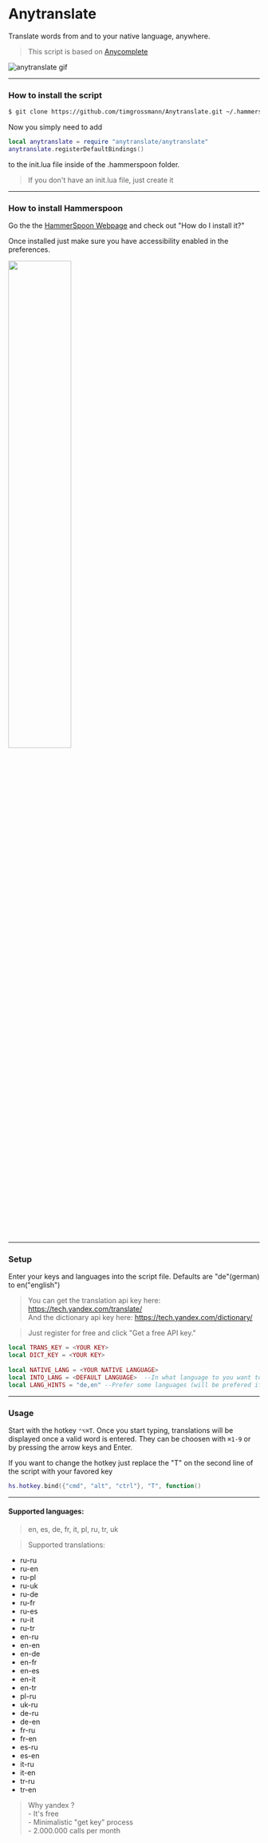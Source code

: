 # Anytranslate
Translate words from and to your native language, anywhere.
> This script is based on [Anycomplete](https://github.com/nathancahill/Anycomplete)

![anytranslate gif](http://i.giphy.com/3o7TKFyolIn4dDJ2xi.gif)

---

### How to install the script
```bash
$ git clone https://github.com/timgrossmann/Anytranslate.git ~/.hammerspoon/anytranslate
```

Now you simply need to add 
```lua
local anytranslate = require "anytranslate/anytranslate"
anytranslate.registerDefaultBindings()
```
to the init.lua file inside of the .hammerspoon folder.
> If you don't have an init.lua file, just create it

---

### How to install Hammerspoon
Go the the [HammerSpoon Webpage](http://www.hammerspoon.org) and check out "How do I install it?"

Once installed just make sure you have accessibility enabled in the preferences.

<img src="http://i65.tinypic.com/sbua2e.png" width="50%"/>

---

### Setup
Enter your keys and languages into the script file. Defaults are "de"(german) to en("english")
> You can get the translation api key here: https://tech.yandex.com/translate/  
> And the dictionary api key here: https://tech.yandex.com/dictionary/  

> Just register for free and click "Get a free API key."


```lua
local TRANS_KEY = <YOUR KEY>
local DICT_KEY = <YOUR KEY>
        
local NATIVE_LANG = <YOUR NATIVE LANGUAGE>
local INTO_LANG = <DEFAULT LANGUAGE>  --In what language to you want to tranlaste the text if you enter your native language
local LANG_HINTS = "de,en" --Prefer some languages (will be prefered if detection is not surea)
```

---


### Usage
Start with the hotkey `⌃⌥⌘T`. Once you start typing, translations will be displayed once a valid word is entered.
They can be choosen with `⌘1-9` or by pressing the arrow keys and Enter.

If you want to change the hotkey just replace the "T" on the second line of the script with your favored key
```lua
hs.hotkey.bind({"cmd", "alt", "ctrl"}, "T", function()
```

---

#### Supported languages: 
> en, es, de, fr, it, pl, ru, tr, uk  

> Supported translations:
  - ru-ru
  - ru-en
  - ru-pl
  - ru-uk
  - ru-de
  - ru-fr
  - ru-es
  - ru-it
  - ru-tr
  - en-ru
  - en-en
  - en-de
  - en-fr
  - en-es
  - en-it
  - en-tr
  - pl-ru
  - uk-ru
  - de-ru
  - de-en
  - fr-ru
  - fr-en
  - es-ru
  - es-en
  - it-ru
  - it-en
  - tr-ru
  - tr-en  
  
> Why yandex ?  
        - It's free  
        - Minimalistic "get key" process  
        - 2.000.000 calls per month  
